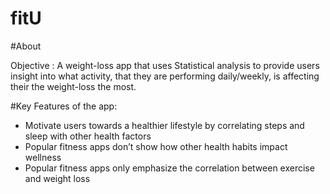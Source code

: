 # fitU

#About

Objective : A weight-loss app that uses Statistical analysis to provide users insight into what activity, that they are performing daily/weekly, is affecting their the weight-loss the most.

#Key Features of the app:
- Motivate users towards a healthier lifestyle by correlating steps and sleep with other health factors
- Popular fitness apps don’t show how other health habits impact wellness
- Popular fitness apps only emphasize the correlation between exercise and weight loss

